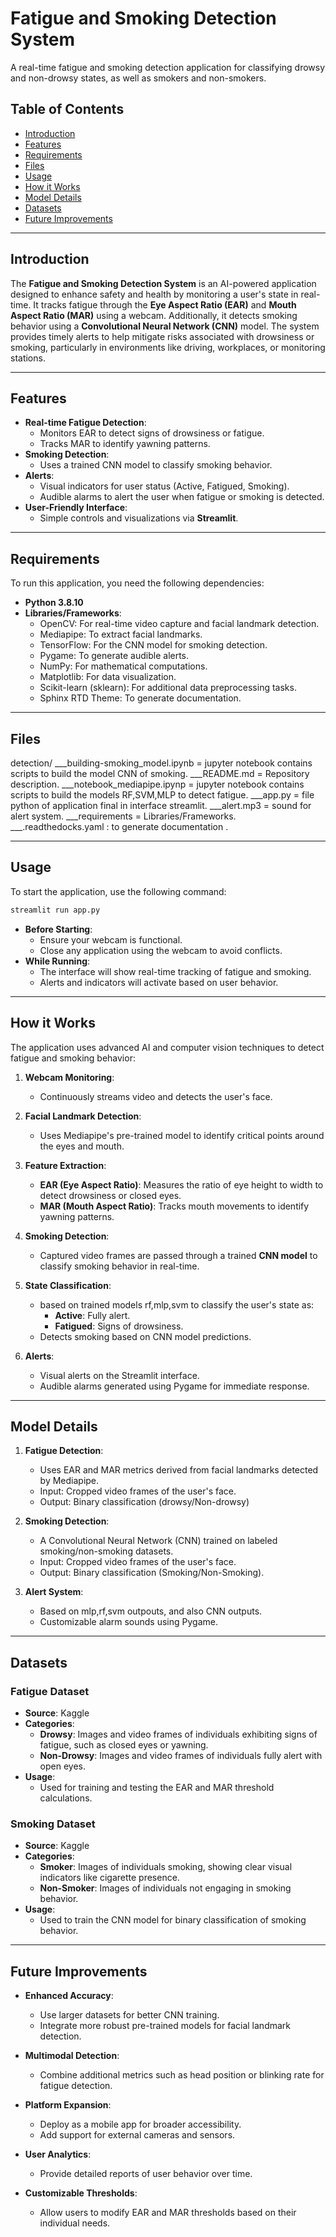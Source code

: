 # Fatigue and Smoking Detection System

A real-time fatigue and smoking detection application for classifying drowsy and non-drowsy states, as well as smokers and non-smokers.

## Table of Contents

- [Introduction](#introduction)
- [Features](#features)
- [Requirements](#requirements)
- [Files](#files)
- [Usage](#usage)
- [How it Works](#how-it-works)
- [Model Details](#model-details)
- [Datasets](#datasets)
- [Future Improvements](#future-improvements)

---

## Introduction

The **Fatigue and Smoking Detection System** is an AI-powered application designed to enhance safety and health by monitoring a user's state in real-time. It tracks fatigue through the **Eye Aspect Ratio (EAR)** and **Mouth Aspect Ratio (MAR)** using a webcam. Additionally, it detects smoking behavior using a **Convolutional Neural Network (CNN)** model. The system provides timely alerts to help mitigate risks associated with drowsiness or smoking, particularly in environments like driving, workplaces, or monitoring stations.

---

## Features

- **Real-time Fatigue Detection**:
  - Monitors EAR to detect signs of drowsiness or fatigue.
  - Tracks MAR to identify yawning patterns.
- **Smoking Detection**:
  - Uses a trained CNN model to classify smoking behavior.
- **Alerts**:
  - Visual indicators for user status (Active, Fatigued, Smoking).
  - Audible alarms to alert the user when fatigue or smoking is detected.
- **User-Friendly Interface**:
  - Simple controls and visualizations via **Streamlit**.

---

## Requirements

To run this application, you need the following dependencies:

- **Python 3.8.10**
- **Libraries/Frameworks**:
  - OpenCV: For real-time video capture and facial landmark detection.
  - Mediapipe: To extract facial landmarks.
  - TensorFlow: For the CNN model for smoking detection.
  - Pygame: To generate audible alerts.
  - NumPy: For mathematical computations.
  - Matplotlib: For data visualization.
  - Scikit-learn (sklearn): For additional data preprocessing tasks.
  - Sphinx RTD Theme: To generate documentation.

---

## Files

detection/
___building-smoking_model.ipynb = jupyter notebook contains scripts to build the model CNN of smoking.
___README.md = Repository description.
___notebook_mediapipe.ipynp = jupyter notebook contains scripts to build the models RF,SVM,MLP to detect fatigue.
___app.py = file python of application final in interface streamlit.
___alert.mp3 = sound for alert system.
___requirements = Libraries/Frameworks.
___.readthedocks.yaml : to generate documentation .
        
        
---


## Usage

To start the application, use the following command:
```bash
streamlit run app.py
```

- **Before Starting**:
  - Ensure your webcam is functional.
  - Close any application using the webcam to avoid conflicts.
- **While Running**:
  - The interface will show real-time tracking of fatigue and smoking.
  - Alerts and indicators will activate based on user behavior.

---

## How it Works

The application uses advanced AI and computer vision techniques to detect fatigue and smoking behavior:

1. **Webcam Monitoring**:
   - Continuously streams video and detects the user's face.

2. **Facial Landmark Detection**:
   - Uses Mediapipe's pre-trained model to identify critical points around the eyes and mouth.

3. **Feature Extraction**:
   - **EAR (Eye Aspect Ratio)**: Measures the ratio of eye height to width to detect drowsiness or closed eyes.
   - **MAR (Mouth Aspect Ratio)**: Tracks mouth movements to identify yawning patterns.

4. **Smoking Detection**:
   - Captured video frames are passed through a trained **CNN model** to classify smoking behavior in real-time.

5. **State Classification**:
   - based on trained models rf,mlp,svm to classify the user's state as:
     - **Active**: Fully alert.
     - **Fatigued**: Signs of drowsiness.
   - Detects smoking based on CNN model predictions.

6. **Alerts**:
   - Visual alerts on the Streamlit interface.
   - Audible alarms generated using Pygame for immediate response.

---

## Model Details

1. **Fatigue Detection**:
   - Uses EAR and MAR metrics derived from facial landmarks detected by Mediapipe.
   - Input: Cropped video frames of the user's face.
   - Output: Binary classification (drowsy/Non-drowsy)
2. **Smoking Detection**:
   - A Convolutional Neural Network (CNN) trained on labeled smoking/non-smoking datasets.
   - Input: Cropped video frames of the user's face.
   - Output: Binary classification (Smoking/Non-Smoking).

3. **Alert System**:
   - Based on mlp,rf,svm outpouts, and also CNN outputs.
   - Customizable alarm sounds using Pygame.

---

## Datasets

### Fatigue Dataset
- **Source**: Kaggle
- **Categories**:
  - **Drowsy**: Images and video frames of individuals exhibiting signs of fatigue, such as closed eyes or yawning.
  - **Non-Drowsy**: Images and video frames of individuals fully alert with open eyes.
- **Usage**:
  - Used for training and testing the EAR and MAR threshold calculations.

### Smoking Dataset
- **Source**: Kaggle
- **Categories**:
  - **Smoker**: Images of individuals smoking, showing clear visual indicators like cigarette presence.
  - **Non-Smoker**: Images of individuals not engaging in smoking behavior.
- **Usage**:
  - Used to train the CNN model for binary classification of smoking behavior.

---

## Future Improvements

- **Enhanced Accuracy**:
  - Use larger datasets for better CNN training.
  - Integrate more robust pre-trained models for facial landmark detection.

- **Multimodal Detection**:
  - Combine additional metrics such as head position or blinking rate for fatigue detection.

- **Platform Expansion**:
  - Deploy as a mobile app for broader accessibility.
  - Add support for external cameras and sensors.

- **User Analytics**:
  - Provide detailed reports of user behavior over time.

- **Customizable Thresholds**:
  - Allow users to modify EAR and MAR thresholds based on their individual needs.
